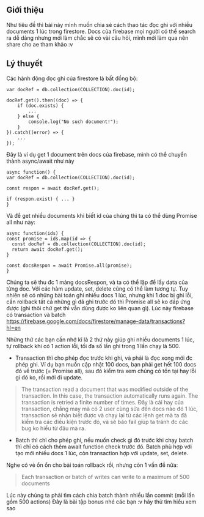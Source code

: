 ## Giới thiệu
Như tiêu đề thì bài này mình muốn chia sẻ cách thao tác đọc ghi với nhiều documents 1 lúc trong firestore. Docs của firebase mọi người có thể search ra dễ dàng nhưng mới làm chắc sẽ có vài câu hỏi, mình mới làm qua nên share cho ae tham khảo :v 

## Lý thuyết
Các hành động đọc ghi của firestore là bất đồng bộ:

```
var docRef = db.collection(COLLECTION).doc(id);

docRef.get().then((doc) => {
    if (doc.exists) {
        ...
    } else {
        console.log("No such document!");
    }
}).catch((error) => {
    ...
});
```

Đây là ví dụ get 1 document trên docs của firebase, mình có thể chuyển thành async/await như này

```
async function() {
var docRef = db.collection(COLLECTION).doc(id);

const respon = await docRef.get();

if (respon.exist) { ... }
}
```

Và để get nhiều documents khi biết id của chúng thì ta có thể dùng Promise all như này:

```
async function(ids) {
const promise = ids.map(id => {
  const docRef = db.collection(COLLECTION).doc(id);
  return await docRef.get();
}

const docsRespon = await Promise.all(promise);
}
```

Chúng ta sẽ thu đc 1 mảng docsRespon, và ta có thể lặp để lấy data của từng doc. Với các hàm update, set, delete cũng có thể làm tương tự.
Tuy nhiên sẽ có những bài toán ghi nhiều docs 1 lúc, nhưng khi 1 doc bị ghi lỗi, cần rollback tất cả những gì đã ghi trước đó thì Promise all sẽ ko đáp ứng được (ghi thôi chứ get thì vẫn dùng được ko liên quan gì).
Lúc này firebase có transaction và batch https://firebase.google.com/docs/firestore/manage-data/transactions?hl=en

Những thứ các bạn cần nhớ kĩ là 2 thứ này giúp ghi nhiều documents 1 lúc, tự rollback khi có 1 action lỗi, tối đa số lần ghi trong 1 lần chạy là 500.
- Transaction thì cho phép đọc trước khi ghi, và phải là đọc xong mới đc phép ghi. Ví dụ bạn muốn cập nhật 100 docs, bạn phải get hết 100 docs đó về trước (= Promise all), sau đó kiểm tra xem chúng có tồn tại hay lỗi gì đó ko, rồi mới đi update. 
> The transaction read a document that was modified outside of the transaction. In this case, the transaction automatically runs again. The transaction is retried a finite number of times.
Đây là cái hay của transaction, chẳng may mà có 2 user cùng sửa đến docs nào đó 1 lúc, transaction sẽ nhận biết được và chạy lại từ các lệnh get mà ta đã kiểm tra các điều kiện trước đó, và sẽ báo fail giúp ta tránh đc các bug ko hiểu từ đâu mà ra.
- Batch thì chỉ cho phép ghi, nếu muốn check gì đó trước khi chạy batch thì chỉ có cách thêm await function check trước đó.
Batch phù hợp với tạo mới nhiều docs 1 lúc, còn transaction hợp với update, set, delete.

Nghe có vẻ ổn ổn cho bài toán rollback rồi, nhưng còn 1 vấn đề nữa:
> Each transaction or batch of writes can write to a maximum of 500 documents

Lúc này chúng ta phải tìm cách chia batch thành nhiều lần commit (mỗi lần gồm 500 actions)
Đây là bài tập bonus nhé các bạn :v hãy thử tìm hiểu xem sao
